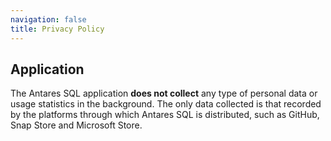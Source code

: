 ```yaml
---
navigation: false
title: Privacy Policy
---
```


## Application

The Antares SQL application **does not collect** any type of personal data or usage statistics in the background.
The only data collected is that recorded by the platforms through which Antares SQL is distributed, such as GitHub, Snap Store and Microsoft Store.
